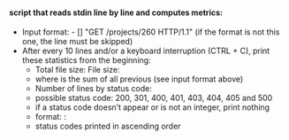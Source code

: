 #### script that reads stdin line by line and computes metrics:

- Input format: <IP Address> - [<date>] "GET /projects/260 HTTP/1.1" <status code> <file size> (if the format is not this one, the line must be skipped)
- After every 10 lines and/or a keyboard interruption (CTRL + C), print these statistics from the beginning:
	- Total file size: File size: <total size>
	- where <total size> is the sum of all previous <file size> (see input format above)
	- Number of lines by status code:
	- possible status code: 200, 301, 400, 401, 403, 404, 405 and 500
	- if a status code doesn’t appear or is not an integer, print nothing 
	- format: <status code>: <number>
	- status codes printed in ascending order
